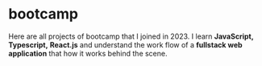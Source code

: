 # bootcamp
Here are all projects of bootcamp that I joined in 2023. I learn <b>JavaScript,</b> <b>Typescript,</b> <b>React.js</b> and understand the work flow of a <b>fullstack web application</b> that how it works behind the scene. 

